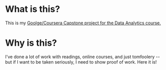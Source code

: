 # What is this?

This is my [Goolge/Coursera Capstone project for the Data Analytics course.](https://www.coursera.org/learn/google-data-analytics-capstone)

# Why is this?

I've done a lot of work with readings, online courses, and just tomfoolery -- but if I want to be taken seriously, I need to show proof of work. Here it is!
